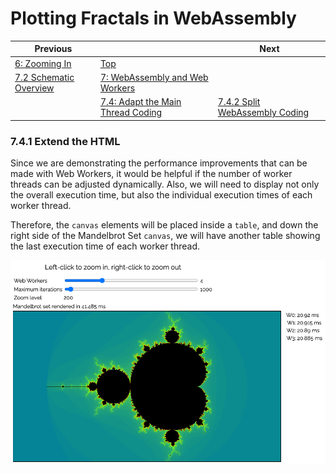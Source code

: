 # Plotting Fractals in WebAssembly

| Previous | | Next
|---|---|---
| [6: Zooming In](../../../06%20Zoom%20Image/) | [Top](/2021/12/07/plotting-fractals-in-webassembly.html) |
| [7.2 Schematic Overview](../../02/) | [7: WebAssembly and Web Workers](../../) |
| | [7.4: Adapt the Main Thread Coding](../) | [7.4.2 Split WebAssembly Coding](../02/)

### 7.4.1 Extend the HTML

Since we are demonstrating the performance improvements that can be made with Web Workers, it would be helpful if the number of worker threads can be adjusted dynamically.  Also, we will need to display not only the overall execution time, but also the individual execution times of each worker thread.

Therefore, the `canvas` elements will be placed inside a `table`, and down the right side of the Mandelbrot Set `canvas`, we will have another table showing the last execution time of each worker thread.

![Execution times](/assets/chriswhealy/Exec%20Times.png)
